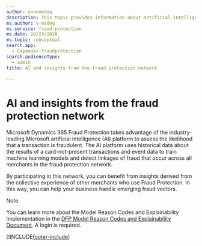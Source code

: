 ```yaml
---
author: yvonnedeq
description: This topic provides information about artificial intelligence (AI) and insights from the fraud protection network.
ms.author: v-madeq
ms.service: fraud-protection
ms.date: 10/23/2020
ms.topic: conceptual
search.app: 
  - Capaedac-fraudprotection
search.audienceType:
  - admin
title: AI and insights from the fraud protection network

---
```



# AI and insights from the fraud protection network

Microsoft Dynamics 365 Fraud Protection takes advantage of the industry-leading Microsoft artificial intelligence (AI) platform to assess the likelihood that a transaction is fraudulent. The AI platform uses historical data about the results of a card-not-present transactions and event data to train machine learning models and detect linkages of fraud that occur across all merchants in the fraud protection network. 

By participating in this network, you can benefit from insights derived from the collective experience of other merchants who use Fraud Protection. In this way, you can help your business handle emerging fraud vectors. 

> [!NOTE]
> You can learn more about the Model Reason Codes and Explainability Implementation in the [DFP Model Reason Codes and Explainability Document](https://go.microsoft.com/fwlink/?linkid=2132568). A login is required.


[!INCLUDE[footer-include](includes/footer-banner.md)]